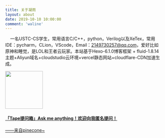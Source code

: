 ```yaml
---
title: 关于凝雨
layout: about
date: 2019-10-10 10:00:00
comment: 'waline'
---
```


&nbsp;&nbsp;&nbsp;&nbsp;一名USTC-CS学生，常用语言C/C++，python，Verilog以及XeTex，常用IDE：pycharm，CLion，VScode，Email：2149730257@qq.com，爱好比如原神和睡觉，是LOL和王者云玩家。本站基于Hexo-6.1.0博客框架 + fluid-1.8.14主题+Aliyun域名+cloudstudio云环境+vercel静态网站+cloudflare-CDN加速生成。

<div class="f-ct">
    <div class="fui-left-right f-ct-txtimg f-ct-imgtxt f-ct-fixed ">
        <div class="img-box">
            <a href="https://www.tapechat.net/uu/FMRS2E/LN62Y61B" target="_blank" title="点击查看" data-clicklog="pic_jump"><img src="https://tape-client-file.oss-cn-hangzhou.aliyuncs.com/avatar/2021-10-01/03D98A963AA3BC5E7EF966EEA9504317.jpeg" onload="QZFL.media.reduceImage(1,120,120,{trueSrc:'https:\/\/tape-client-file.oss-cn-hangzhou.aliyuncs.com\/avatar\/2021-10-01\/03D98A963AA3BC5E7EF966EEA9504317.jpeg',callback:function(img,type,ew,eh,o){var p=img.parentNode,_h = Math.floor(o.oh/o.k),_w = Math.floor(o.ow/o.k);img.style.marginTop=(eh-_h)/2+'px';img.style.marginLeft=(ew-_w)/2+'px';}})"
                    height="120" style="margin-top: 0px; margin-left: 0px;"></a>
        </div>
        <!--?# 判断feeds正文内容是否只有url类型，没有text类型?-->
        <div class="txt-box ">
            <h4 style="word-break:break-all;" class="txt-box-title t-fixed"> <a href="https://www.tapechat.net/uu/FMRS2E/LN62Y61B" target="_blank" class=" c_tx">「Tape提问箱」Ask me anything！欢迎向我匿名提问！</a>&nbsp; </h4> <a href="https://www.tapechat.net/uu/FMRS2E/LN62Y61B" target="_blank" class=" f-name info state ellipsis-two">——来自pinecone~</a>&nbsp;
            </div>
    </div>
</div>